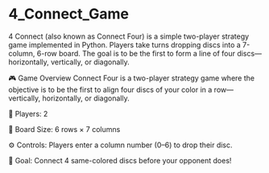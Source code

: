 # 4_Connect_Game
4 Connect (also known as Connect Four) is a simple two-player strategy game implemented in Python. Players take turns dropping discs into a 7-column, 6-row board. The goal is to be the first to form a line of four discs—horizontally, vertically, or diagonally.

🎮 Game Overview
Connect Four is a two-player strategy game where the objective is to be the first to align four discs of your color in a row—vertically, horizontally, or diagonally.

👥 Players: 2

🧱 Board Size: 6 rows × 7 columns

⚙️ Controls: Players enter a column number (0–6) to drop their disc.

🎯 Goal: Connect 4 same-colored discs before your opponent does!
